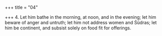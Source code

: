 +++
title = "04"

+++
4. Let him bathe in the morning, at noon, and in the evening; let him beware of anger and untruth; let him not address women and Śūdras; let him be continent, and subsist solely on food fit for offerings.
